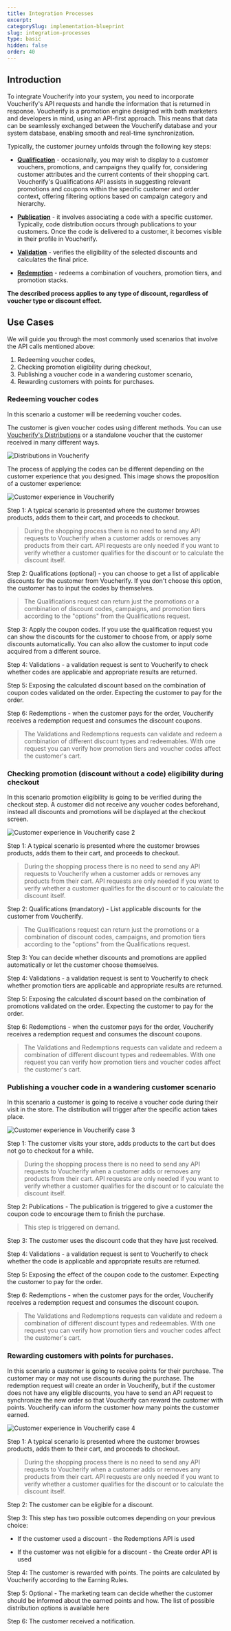 ```yaml
---
title: Integration Processes
excerpt: 
categorySlug: implementation-blueprint
slug: integration-processes
type: basic
hidden: false
order: 40
---
```


## Introduction

To integrate Voucherify into your system, you need to incorporate Voucherify's API requests and handle the information that is returned in response. Voucherify is a promotion engine designed with both marketers and developers in mind, using an API-first approach. This means that data can be seamlessly exchanged between the Voucherify database and your system database, enabling smooth and real-time synchronization.

Typically, the customer journey unfolds through the following key steps:

- **[Qualification](ref:check-eligibility)** - occasionally, you may wish to display to a customer vouchers, promotions, and campaigns they qualify for, considering customer attributes and the current contents of their shopping cart. Voucherify's Qualifications API assists in suggesting relevant promotions and coupons within the specific customer and order context, offering filtering options based on campaign category and hierarchy.

- **[Publication](ref:create-publication)** - it involves associating a code with a specific customer. Typically, code distribution occurs through publications to your customers. Once the code is delivered to a customer, it becomes visible in their profile in Voucherify.

- **[Validation](ref:validate-stacked-discounts)** - verifies the eligibility of the selected discounts and calculates the final price.

- **[Redemption](ref:redeem-stacked-discounts)** - redeems a combination of vouchers, promotion tiers, and promotion stacks.

**The described process applies to any type of discount, regardless of voucher type or discount effect.**

## Use Cases

We will guide you through the most commonly used scenarios that involve the API calls mentioned above:

1. Redeeming voucher codes,
2. Checking promotion eligibility during checkout,
3. Publishing a voucher code in a wandering customer scenario,
4. Rewarding customers with points for purchases.

### Redeeming voucher codes

In this scenario a customer will be reedeming voucher codes.

The customer is given voucher codes using different methods. You can use [Voucherify's Distributions](doc:distributions) or a standalone voucher that the customer received in many different ways.

![Distributions in Voucherify](https://raw.githubusercontent.com/voucherifyio/voucherify-openapi/mk/integration-processes/docs/assets/img/guides_implementation_blueprint_integration_processes_distributions.png "Distributions in Voucherify")

The process of applying the codes can be different depending on the customer experience that you designed. This image shows the proposition of a customer experience:

![Customer experience in Voucherify](https://raw.githubusercontent.com/voucherifyio/voucherify-openapi/mk/integration-processes/docs/assets/img/guides_implementation_blueprint_integration_processes_customer_experience.png "Customer experience in Voucherify")

Step 1: A typical scenario is presented where the customer browses products, adds them to their cart, and proceeds to checkout.

>During the shopping process there is no need to send any API requests to Voucherify when a customer adds or removes any products from their cart. API requests are only needed if you want to verify whether a customer qualifies for the discount or to calculate the discount itself.

Step 2: Qualifications (optional) - you can choose to get a list of applicable discounts for the customer from Voucherify. If you don't choose this option, the customer has to input the codes by themselves.

>The Qualifications request can return just the promotions or a combination of discount codes, campaigns, and promotion tiers according to the "options" from the Qualifications request.

Step 3: Apply the coupon codes. If you use the qualification request you can show the discounts for the customer to choose from, or apply some discounts automatically. You can also allow the customer to input code acquired from a different source.

Step 4: Validations - a validation request is sent to Voucherify to check whether codes are applicable and appropriate results are returned.

Step 5: Exposing the calculated discount based on the combination of coupon codes validated on the order. Expecting the customer to pay for the order.

Step 6: Redemptions - when the customer pays for the order, Voucherify receives a redemption request and consumes the discount coupons.

>The Validations and Redemptions requests can validate and redeem a combination of different discount types and redeemables. With one request you can verify how promotion tiers and voucher codes affect the customer's cart.

### Checking promotion (discount without a code) eligibility during checkout

In this scenario promotion eligibility is going to be verified during the checkout step. A customer did not receive any voucher codes beforehand, instead all discounts and promotions will be displayed at the checkout screen. 

![Customer experience in Voucherify case 2](https://raw.githubusercontent.com/voucherifyio/voucherify-openapi/mk/integration-processes/docs/assets/img/guides_implementation_blueprint_integration_processes_customer_experience_case_2.png     "Customer experience in Voucherify case 2")

Step 1: A typical scenario is presented where the customer browses products, adds them to their cart, and proceeds to checkout.

>During the shopping process there is no need to send any API requests to Voucherify when a customer adds or removes any products from their cart. API requests are only needed if you want to verify whether a customer qualifies for the discount or to calculate the discount itself.

Step 2: Qualifications (mandatory) - List applicable discounts for the customer from Voucherify.

>The Qualifications request can return just the promotions or a combination of discount codes, campaigns, and promotion tiers according to the "options" from the Qualifications request.

Step 3: You can decide whether discounts and promotions are applied automatically or let the customer choose themselves. 

Step 4: Validations - a validation request is sent to Voucherify to check whether promotion tiers are applicable and appropriate results are returned.

Step 5: Exposing the calculated discount based on the combination of promotions validated on the order. Expecting the customer to pay for the order.

Step 6: Redemptions - when the customer pays for the order, Voucherify receives a redemption request and consumes the discount coupons.

>The Validations and Redemptions requests can validate and redeem a combination of different discount types and redeemables. With one request you can verify how promotion tiers and voucher codes affect the customer's cart.

### Publishing a voucher code in a wandering customer scenario

In this scenario a customer is going to receive a voucher code during their visit in the store. The distribution will trigger after the specific action takes place.

![Customer experience in Voucherify case 3](https://raw.githubusercontent.com/voucherifyio/voucherify-openapi/mk/integration-processes/docs/assets/img/guides_implementation_blueprint_integration_processes_customer_experience_case_3.png "Customer experience in Voucherify case 3")

Step 1: The customer visits your store, adds products to the cart but does not go to checkout for a while.

>During the shopping process there is no need to send any API requests to Voucherify when a customer adds or removes any products from their cart. API requests are only needed if you want to verify whether a customer qualifies for the discount or to calculate the discount itself.

Step 2: Publications - The publication is triggered to give a customer the coupon code to encourage them to finish the purchase.

>This step is triggered on demand.

Step 3: The customer uses the discount code that they have just received.

Step 4: Validations - a validation request is sent to Voucherify to check whether the code is applicable and appropriate results are returned.

Step 5: Exposing the effect of the coupon code to the customer. Expecting the customer to pay for the order.

Step 6: Redemptions - when the customer pays for the order, Voucherify receives a redemption request and consumes the discount coupon.

>The Validations and Redemptions requests can validate and redeem a combination of different discount types and redeemables. With one request you can verify how promotion tiers and voucher codes affect the customer's cart.

### Rewarding customers with points for purchases.

In this scenario a customer is going to receive points for their purchase. The customer may or may not use discounts during the purchase. The redemption request will create an order in Voucherify, but if the customer does not have any eligible discounts, you have to send an API request to synchronize the new order so that Voucherify can reward the customer with points. Voucherify can inform the customer how many points the customer earned.

![Customer experience in Voucherify case 4](https://raw.githubusercontent.com/voucherifyio/voucherify-openapi/mk/integration-processes/docs/assets/img/guides_implementation_blueprint_integration_processes_customer_experience_case_4.png "Customer experience in Voucherify case 4")

Step 1: A typical scenario is presented where the customer browses products, adds them to their cart, and proceeds to checkout.

>During the shopping process there is no need to send any API requests to Voucherify when a customer adds or removes any products from their cart. API requests are only needed if you want to verify whether a customer qualifies for the discount or to calculate the discount itself.

Step 2: The customer can be eligible for a discount.

Step 3: This step has two possible outcomes depending on your previous choice:

- If the customer used a discount - the Redemptions API is used

- If the customer was not eligible for a discount - the Create order API is used

Step 4: The customer is rewarded with points. The points are calculated by Voucherify according to the Earning Rules.

Step 5: Optional - The marketing team can decide whether the customer should be informed about the earned points and how. The list of possible distribution options is available here <!-- Link -->

Step 6: The customer received a notification.
